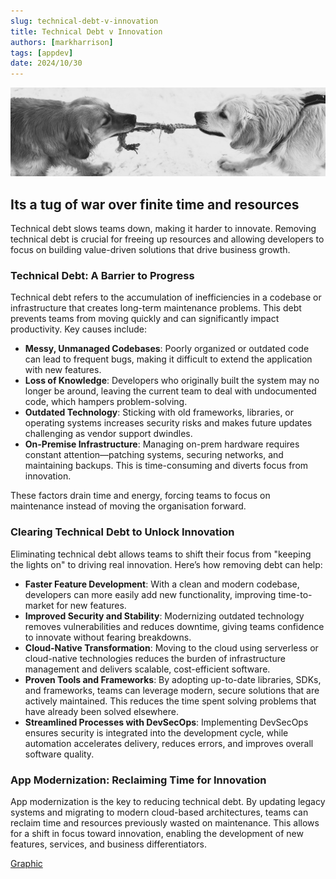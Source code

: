 ```yaml
---
slug: technical-debt-v-innovation
title: Technical Debt v Innovation
authors: [markharrison]
tags: [appdev]
date: 2024/10/30
---
```


![technical-debt](images/tugofwar.jpg)

## Its a tug of war over finite time and resources

Technical debt slows teams down, making it harder to innovate. Removing technical debt is crucial for freeing up resources and allowing developers to focus on building value-driven solutions that drive business growth. 

### Technical Debt: A Barrier to Progress

Technical debt refers to the accumulation of inefficiencies in a codebase or infrastructure that creates long-term maintenance problems. This debt prevents teams from moving quickly and can significantly impact productivity. Key causes include:

- **Messy, Unmanaged Codebases**: Poorly organized or outdated code can lead to frequent bugs, making it difficult to extend the application with new features.
- **Loss of Knowledge**: Developers who originally built the system may no longer be around, leaving the current team to deal with undocumented code, which hampers problem-solving.
- **Outdated Technology**: Sticking with old frameworks, libraries, or operating systems increases security risks and makes future updates challenging as vendor support dwindles.
- **On-Premise Infrastructure**: Managing on-prem hardware requires constant attention—patching systems, securing networks, and maintaining backups. This is time-consuming and diverts focus from innovation.

These factors drain time and energy, forcing teams to focus on maintenance instead of moving the organisation forward.

### Clearing Technical Debt to Unlock Innovation

Eliminating technical debt allows teams to shift their focus from "keeping the lights on" to driving real innovation. Here’s how removing debt can help:

- **Faster Feature Development**: With a clean and modern codebase, developers can more easily add new functionality, improving time-to-market for new features.
- **Improved Security and Stability**: Modernizing outdated technology removes vulnerabilities and reduces downtime, giving teams confidence to innovate without fearing breakdowns.
- **Cloud-Native Transformation**: Moving to the cloud using serverless or cloud-native technologies reduces the burden of infrastructure management and delivers scalable, cost-efficient software.
- **Proven Tools and Frameworks**: By adopting up-to-date libraries, SDKs, and frameworks, teams can leverage modern, secure solutions that are actively maintained. This reduces the time spent solving problems that have already been solved elsewhere.
- **Streamlined Processes with DevSecOps**: Implementing DevSecOps ensures security is integrated into the development cycle, while automation accelerates delivery, reduces errors, and improves overall software quality.

### App Modernization: Reclaiming Time for Innovation

App modernization is the key to reducing technical debt. By updating legacy systems and migrating to modern cloud-based architectures, teams can reclaim time and resources previously wasted on maintenance. This allows for a shift in focus toward innovation, enabling the development of new features, services, and business differentiators.


[Graphic](https://raw.githubusercontent.com/markharrison/markharrison.github.io/main/blog/images/techdebt.jpg)
